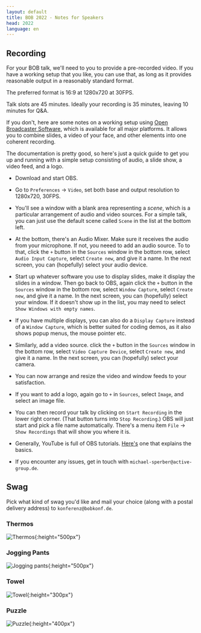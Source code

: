 ```yaml
---
layout: default
title: BOB 2022 - Notes for Speakers
head: 2022
language: en
---
```


## Recording

For your BOB talk, we'll need to you to provide a pre-recorded video.
If you have a working setup that you like, you can use that, as long
as it provides reasonable output in a reasonably standard format.

The preferred format is 16:9 at 1280x720 at 30FPS.

Talk slots are 45 minutes.  Ideally your recording is 35 minutes,
leaving 10 minutes for Q&A.

If you don't, here are some notes on a working setup using [Open
Broadcaster Software](https://obsproject.com/), which is available for
all major platforms.  It allows you to combine slides, a video of your
face, and other elements into one coherent recording.

The documentation is pretty good, so here's just a quick guide to get
you up and running with a simple setup consisting of audio, a slide
show, a video feed, and a logo.

- Download and start OBS.

- Go to `Preferences` -> `Video`, set both base and output resolution
  to 1280x720, 30FPS.

- You'll see a window with a blank area representing a *scene*, which
  is a particular arrangement of audio and video sources.  For a
  simple talk, you can just use the default scene called `Scene` in
  the list at the bottom left.
  
- At the bottom, there's an Audio Mixer.  Make sure it receives the
  audio from your microphone.  If not, you neeed to add an audio
  source.  To to that, click the `+` button in the `Sources` window in
  the bottom row, select `Audio Input Capture`, select `Create new`,
  and give it a name.  In the next screen, you can (hopefully) select
  your audio device.
  
- Start up whatever software you use to display slides, make it
  display the slides in a window.  Then go back to OBS, again click
  the `+` button in the `Sources` window in the bottom row, select
  `Window Capture`, select `Create new`, and give it a name.  In the
  next screen, you can (hopefully) select your window.  If it doesn't
  show up in the list, you may need to select `Show Windows with empty
  names`.
  
- If you have multiple displays, you can also do a `Display Capture`
  instead of a `Window Capture`, which is better suited for coding
  demos, as it also shows popup menus, the mouse pointer etc.
  
- Similarly, add a video source. click the `+` button in the `Sources`
  window in the bottom row, select `Video Capture Device`, select
  `Create new`, and give it a name.  In the next screen, you can
  (hopefully) select your camera.

- You can now arrange and resize the video and window feeds to your
  satisfaction.
  
- If you want to add a logo, again go to `+` in `Sources`, select
  `Image`, and select an image file.
  
- You can then record your talk by clicking on `Start Recording` in
  the lower right corner.  (That button turns into `Stop Recording`.)
  OBS will just start and pick a file name automatically.  There's a
  menu item `File` -> `Show Recordings` that will show you where it
  is.
  
- Generally, YouTube is full of OBS tutorials.
  [Here's](https://www.youtube.com/watch?v=zTjVBlnEiNI) one that
  explains the basics.
  
- If you encounter any issues, get in touch with
  `michael-sperber@active-group.de`.

## Swag

Pick what kind of swag you'd like and mail your choice (along with a
postal delivery address) to `konferenz@bobkonf.de`.

### Thermos

![Thermos](swag/thermos.jpg){:height="500px"}

### Jogging Pants

![Jogging pants](swag/jogging-pants.jpg){:height="500px"}

### Towel

![Towel](swag/towel.jpeg){:height="300px"}

### Puzzle

![Puzzle](swag/puzzle.jpeg){:height="400px"}
